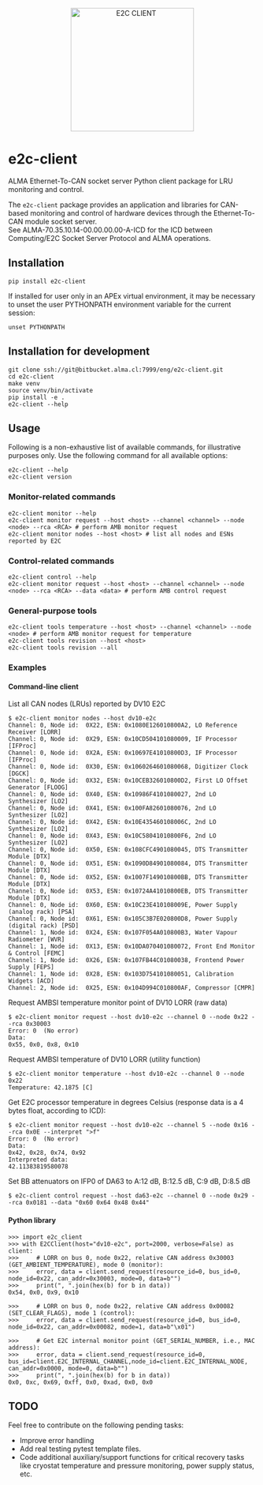 <p align="center">
  <img src="https://jlo.cl/images/logo_e2c_client.png" alt="E2C CLIENT" height="250">
</p>

# e2c-client

ALMA Ethernet-To-CAN socket server Python client package for LRU monitoring and control.

The `e2c-client` package provides an application and libraries for CAN-based monitoring and control of hardware devices through the Ethernet-To-CAN module socket server.     
See ALMA-70.35.10.14-00.00.00.00-A-ICD for the ICD between Computing/E2C Socket Server Protocol and ALMA operations.

## Installation

    pip install e2c-client

If installed for user only in an APEx virtual environment, it may be necessary to unset the user PYTHONPATH environment variable for the current session:

    unset PYTHONPATH

## Installation for development

    git clone ssh://git@bitbucket.alma.cl:7999/eng/e2c-client.git
    cd e2c-client
    make venv
    source venv/bin/activate
    pip install -e .
    e2c-client --help

## Usage

Following is a non-exhaustive list of available commands, for illustrative purposes only. Use the following command for all available options:

    e2c-client --help
    e2c-client version

### Monitor-related commands

    e2c-client monitor --help
    e2c-client monitor request --host <host> --channel <channel> --node <node> --rca <RCA> # perform AMB monitor request    
    e2c-client monitor nodes --host <host> # list all nodes and ESNs reported by E2C

### Control-related commands

    e2c-client control --help
    e2c-client monitor request --host <host> --channel <channel> --node <node> --rca <RCA> --data <data> # perform AMB control request

### General-purpose tools
    e2c-client tools temperature --host <host> --channel <channel> --node <node> # perform AMB monitor request for temperature
    e2c-client tools revision --host <host>
    e2c-client tools revision --all

### Examples
#### Command-line client

List all CAN nodes (LRUs) reported by DV10 E2C
    
    $ e2c-client monitor nodes --host dv10-e2c
    Channel: 0, Node id:  0X22, ESN: 0x1080E126010800A2, LO Reference Receiver [LORR]
    Channel: 0, Node id:  0X29, ESN: 0x10CD504101080009, IF Processor [IFProc]
    Channel: 0, Node id:  0X2A, ESN: 0x10697E41010800D3, IF Processor [IFProc]
    Channel: 0, Node id:  0X30, ESN: 0x1060264601080068, Digitizer Clock [DGCK]
    Channel: 0, Node id:  0X32, ESN: 0x10CEB326010800D2, First LO Offset Generator [FLOOG]
    Channel: 0, Node id:  0X40, ESN: 0x10986F4101080027, 2nd LO Synthesizer [LO2]
    Channel: 0, Node id:  0X41, ESN: 0x100FA82601080076, 2nd LO Synthesizer [LO2]
    Channel: 0, Node id:  0X42, ESN: 0x10E435460108006C, 2nd LO Synthesizer [LO2]
    Channel: 0, Node id:  0X43, ESN: 0x10C58041010800F6, 2nd LO Synthesizer [LO2]
    Channel: 0, Node id:  0X50, ESN: 0x108CFC4901080045, DTS Transmitter Module [DTX]
    Channel: 0, Node id:  0X51, ESN: 0x1090D84901080084, DTS Transmitter Module [DTX]
    Channel: 0, Node id:  0X52, ESN: 0x1007F149010800BB, DTS Transmitter Module [DTX]
    Channel: 0, Node id:  0X53, ESN: 0x10724A41010800EB, DTS Transmitter Module [DTX]
    Channel: 0, Node id:  0X60, ESN: 0x10C23E410108009E, Power Supply (analog rack) [PSA]
    Channel: 0, Node id:  0X61, ESN: 0x105C3B7E020800D8, Power Supply (digital rack) [PSD]
    Channel: 1, Node id:  0X24, ESN: 0x107F054A010800B3, Water Vapour Radiometer [WVR]
    Channel: 1, Node id:  0X13, ESN: 0x10DA070401080072, Front End Monitor & Control [FEMC]
    Channel: 1, Node id:  0X26, ESN: 0x107FB44C01080038, Frontend Power Supply [FEPS]
    Channel: 1, Node id:  0X28, ESN: 0x103D754101080051, Calibration Widgets [ACD]
    Channel: 2, Node id:  0X25, ESN: 0x104D994C010800AF, Compressor [CMPR]


Request AMBSI temperature monitor point of DV10 LORR (raw data)

    $ e2c-client monitor request --host dv10-e2c --channel 0 --node 0x22 --rca 0x30003
    Error: 0  (No error)
    Data: 
    0x55, 0x0, 0x8, 0x10

Request AMBSI temperature of DV10 LORR (utility function)

    $ e2c-client monitor temperature --host dv10-e2c --channel 0 --node 0x22 
    Temperature: 42.1875 [C]

Get E2C processor temperature in degrees Celsius (response data is a 4 bytes float, according to ICD):

    $ e2c-client monitor request --host dv10-e2c --channel 5 --node 0x16 --rca 0x0E --interpret ">f"
    Error: 0  (No error)
    Data:
    0x42, 0x28, 0x74, 0x92
    Interpreted data:
    42.11383819580078
    
Set BB attenuators on IFP0 of DA63 to A:12 dB, B:12.5 dB, C:9 dB, D:8.5 dB

    $ e2c-client control request --host da63-e2c --channel 0 --node 0x29 --rca 0x0181 --data "0x60 0x64 0x48 0x44"

#### Python library
    >>> import e2c_client
    >>> with E2CClient(host="dv10-e2c", port=2000, verbose=False) as client:    
    >>>     # LORR on bus 0, node 0x22, relative CAN address 0x30003 (GET_AMBIENT_TEMPERATURE), mode 0 (monitor):
    >>>     error, data = client.send_request(resource_id=0, bus_id=0, node_id=0x22, can_addr=0x30003, mode=0, data=b"")
    >>>     print(", ".join(hex(b) for b in data))
    0x54, 0x0, 0x9, 0x10
    
    >>>     # LORR on bus 0, node 0x22, relative CAN address 0x00082 (SET_CLEAR_FLAGS), mode 1 (control):
    >>>     error, data = client.send_request(resource_id=0, bus_id=0, node_id=0x22, can_addr=0x00082, mode=1, data=b"\x01")
    
    >>>     # Get E2C internal monitor point (GET_SERIAL_NUMBER, i.e., MAC address):
    >>>     error, data = client.send_request(resource_id=0, bus_id=client.E2C_INTERNAL_CHANNEL,node_id=client.E2C_INTERNAL_NODE, can_addr=0x0000, mode=0, data=b"")
    >>>     print(", ".join(hex(b) for b in data))
    0x0, 0xc, 0x69, 0xff, 0x0, 0xad, 0x0, 0x0

## TODO
Feel free to contribute on the following pending tasks:

* Improve error handling
* Add real testing pytest template files.
* Code additional auxiliary/support functions for critical recovery tasks like cryostat temperature and pressure monitoring, power supply status, etc.
